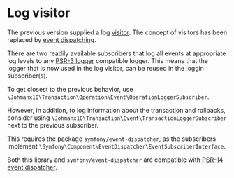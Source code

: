 # Log visitor

The previous version supplied a log [visitor](custom-visitor.md). The concept
of visitors has been replaced by [event dispatching](event-dispatcher.md).

There are two readily available
subscribers that log all events at appropriate log levels to any
[PSR-3 logger](https://www.php-fig.org/psr/psr-3/) compatible logger. This means
that the logger that is now used in the log visitor, can be reused in the loggin
subscriber(s).

To get closest to the previous behavior, use
`\Johmanx10\Transaction\Operation\Event\OperationLoggerSubscriber`.

However, in addition, to log information about the transaction and rollbacks,
consider using `\Johmanx10\Transaction\Event\TransactionLoggerSubscriber` next
to the previous subscriber.

This requires the package `symfony/event-dispatcher`, as the subscribers
implement `\Symfony\Component\EventDispatcher\EventSubscriberInterface`.

Both this library and `symfony/event-dispatcher` are compatible with
[PSR-14 event dispatcher](https://www.php-fig.org/psr/psr-14/).
